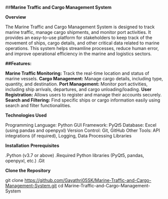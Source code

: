 ##**Marine Traffic and Cargo Management System**

**Overview**

The Marine Traffic and Cargo Management System is designed to track marine traffic, manage cargo shipments, and monitor port activities. It provides an easy-to-use platform for stakeholders to keep track of the movement of ships, cargo details, and other critical data related to marine operations.
This system helps streamline processes, reduce human error, and improve operational efficiency in the marine and logistics sectors.

**##Features:**

**Marine Traffic Monitoring:** Track the real-time location and status of marine vessels.
**Cargo Management:** Manage cargo details, including type, quantity, and destination.
**Port Management:** Monitor port activities, including ship arrivals, departures, and cargo unloading/loading.
**User Registration:** Allows users to register and manage their accounts securely.
**Search and Filtering:** Find specific ships or cargo information easily using search and filter functionalities.

**Technologies Used**

Programming Language: Python
GUI Framework: PyQt5
Database: Excel (using pandas and openpyxl)
Version Control: Git, GitHub
Other Tools: API integrations (if required), Logging, Data Processing Libraries

**Installation**
**Prerequisites**

.Python (v3.7 or above)
.Required Python libraries (PyQt5, pandas, openpyxl, etc.)
.Git

**Clone the Repository**

git clone https://github.com/Gayathri05SK/Marine-Traffic-and-Cargo-Management-System.git
cd Marine-Traffic-and-Cargo-Management-System
